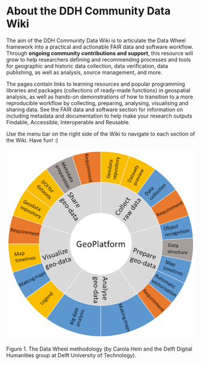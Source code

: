 # About the DDH Community Data Wiki
The aim of the DDH Community Data Wiki is to articulate the Data Wheel framework into a practical and actionable FAIR data and software workflow. Through **ongoing community contributions and support**, this resource will grow to help researchers defining and recommending processes and tools for geographic and historic data collection, data verification, data publishing, as well as analysis, source management, and more.

The pages contain links to learning resources and popular programming libraries and packages (collections of ready-made functions) in geospatial analysis, as well as hands-on demonstrations of how to transition to a more reproducible workflow by collecting, preparing, analysing, visualising and sharing data. See the FAIR data and software section for information on including metadata and documentation to help make your research outputs Findable, Accessible, Interoperable and Reusable. 

Use the menu bar on the right side of the Wiki to navigate to each section of the Wiki. Have fun! :) 

![GeoPlatform_datawheel](uploads/b21d256c85b5533c891f5b663dab8b6a/GeoPlatform_datawheel.png)

Figure 1. The Data Wheel methodology (by Carola Hein and the Delft Digital Humanities group at Delft University of Technology).

